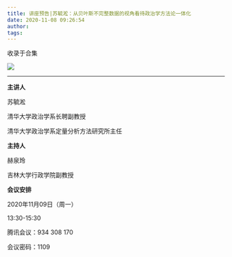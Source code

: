 ```yaml
---
title: 讲座预告|苏毓淞：从贝叶斯不完整数据的视角看待政治学方法论一体化
date: 2020-11-08 09:26:54
author: 
tags: 
---
```



收录于合集

![](/images/217/2.jpeg)

* * *

  

**主讲人**

苏毓淞

清华大学政治学系长聘副教授  

清华大学政治学系定量分析方法研究所主任

  

 **主持人**

赫泉玲

吉林大学行政学院副教授  

 **会议安排**

2020年11月09日（周一）

13:30-15:30

  

腾讯会议：934 308 170

会议密码：1109

  

